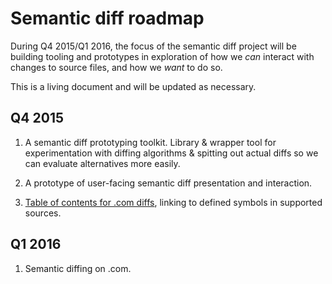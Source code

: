 # Semantic diff roadmap

During Q4 2015/Q1 2016, the focus of the semantic diff project will be building tooling and prototypes in exploration of how we _can_ interact with changes to source files, and how we _want_ to do so.

This is a living document and will be updated as necessary.

## Q4 2015

1. A semantic diff prototyping toolkit. Library & wrapper tool for experimentation with diffing algorithms & spitting out actual diffs so we can evaluate alternatives more easily.

2. A prototype of user-facing semantic diff presentation and interaction.

3. [Table of contents for .com diffs](https://github.com/github/semantic-diff/issues/16), linking to defined symbols in supported sources.

## Q1 2016

1. Semantic diffing on .com.
